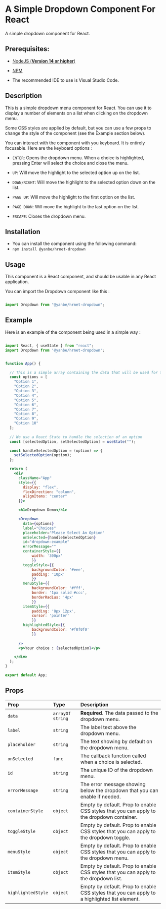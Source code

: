 # A Simple Dropdown Component For React

A simple dropdown component for React.

## Prerequisites:

- [NodeJS (**Version 14 or higher**)](https://nodejs.org/en/)

- [NPM](https://www.npmjs.com/)

- The recommended IDE to use is Visual Studio Code.


## Description

This is a simple dropdown menu component for React. You can use it to display a number of elements on a list when clicking on the dropdown menu.

Some CSS styles are applied by default, but you can use a few props to change the style of the component (see the Example section below).

You can interact with the component with you keyboard. It is entirely focusable. Here are the keyboard options :

-   `ENTER`: Opens the dropdown menu. When a choice is highlighted, pressing Enter will select the choice and close the menu.

-   `UP`: Will move the highlight to the selected option up on the list.

-   `DOWN/RIGHT`: Will move the highlight to the selected option down on the list.

-   `PAGE UP`: Will move the highlight to the first option on the list.

-   `PAGE DOWN`: Will move the highlight to the last option on the list.

-   `ESCAPE`: Closes the dropdown menu.


## Installation

- You can install the component using the following command: 
- `npm install @yanbe/hrnet-dropdown`


## Usage

This component is a React component, and should be usable in any React application.

You can import the Dropdown component like this :

```jsx

import Dropdown from "@yanbe/hrnet-dropdown";

``` 


## Example

Here is an example of the component being used in a simple way :


```jsx

import React, { useState } from "react";
import Dropdown from '@yanbe/hrnet-dropdown';


function App() {

  // This is a simple array containing the data that will be used for the dropdown in this example
  const options = [
    "Option 1", 
    "Option 2", 
    "Option 3", 
    "Option 4", 
    "Option 5", 
    "Option 6", 
    "Option 7", 
    "Option 8", 
    "Option 9", 
    "Option 10"
  ];
  
  // We use a React State to handle the selection of an option
  const [selectedOption, setSelectedOption] = useState("");

  const handleSelectedOption = (option) => {
    setSelectedOption(option);
  };

  return (
    <div 
      className="App"
      style={{ 
        display: "flex", 
        flexDirection: "column", 
        alignItems: "center" 
      }}>

      <h1>Dropdown Demo</h1>

      <Dropdown
        data={options}
        label="Choices"
        placeholder="Please Select An Option"
        onSelected={handleSelectedOption}
        id="dropdown-example"
        errorMessage=""
        containerStyle={{ 
            width: '300px' 
            }}
        toggleStyle={{ 
            backgroundColor: '#eee', 
            padding: '10px' 
            }}
        menuStyle={{ 
            backgroundColor: '#fff', 
            border: '1px solid #ccc', 
            borderRadius: '4px' 
            }}
        itemStyle={{ 
            padding: '8px 12px', 
            cursor: 'pointer' 
            }}
        highlightedStyle={{ 
            backgroundColor: '#f0f0f0' 
            }}
        
      />
      <p>Your choice : {selectedOption}</p>

    </div>
  );
}

export default App;

```

## Props


| Prop               | Type                  | Description                                                                                   |
| :----------------- | :-------------------- | :-------------------------------------------------------------------------------------------- |
| `data`             | `arrayOf string`      | **Required**. The data passed to the dropdown menu.                                           |
| `label`            | `string`              | The label text above the dropdown menu.                                                       |
| `placeholder`      | `string`              | The text showing by default on the dropdown menu.                                             |
| `onSelected`       | `func`                | The callback function called when a choice is selected.                                       |
| `id`               | `string`              | The unique ID of the dropdown menu.                                                           |
| `errorMessage`     | `string`              | The error message showing below the dropdown that you can enable if needed.                   |
| `containerStyle`   | `object`              | Empty by default. Prop to enable CSS styles that you can apply to the dropdown container.     |
| `toggleStyle`      | `object`              | Empty by default. Prop to enable CSS styles that you can apply to the dropdown toggle.        |
| `menuStyle`        | `object`              | Empty by default. Prop to enable CSS styles that you can apply to the dropdown menu.          |
| `itemStyle`        | `object`              | Empty by default. Prop to enable CSS styles that you can apply to the dropdown list.          |
| `highlightedStyle` | `object`              | Empty by default. Prop to enable CSS styles that you can apply to a highlighted list element. |